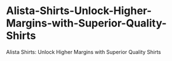 # Alista-Shirts-Unlock-Higher-Margins-with-Superior-Quality-Shirts
Alista Shirts: Unlock Higher Margins with Superior Quality Shirts
